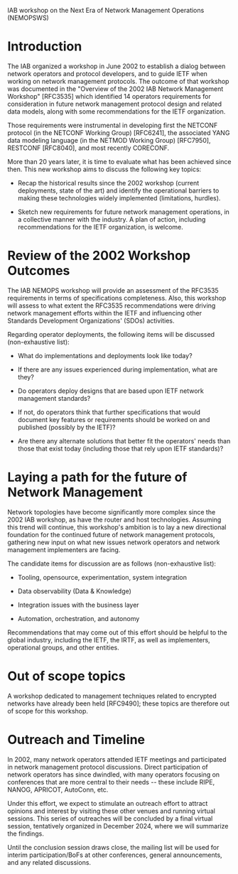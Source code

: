 IAB workshop on the Next Era of Network Management Operations (NEMOPSWS)

# Introduction

The IAB organized a workshop in June 2002 to establish a
dialog between network operators and protocol developers, and to guide
IETF when working on network management protocols. The
outcome of that workshop was documented in the "Overview of the 2002 IAB Network Management 
Workshop" [RFC3535] which identified 14 operators requirements for consideration 
in future network management protocol design and related data models, along with some 
recommendations for the IETF organization.

Those requirements were instrumental in developing first the NETCONF
protocol (in the NETCONF Working Group) [RFC6241], the associated YANG
data modeling language (in the NETMOD Working Group) [RFC7950], 
RESTCONF [RFC8040], and most recently CORECONF.

More than 20 years later, it is time to evaluate what has been achieved since
then. This new workshop aims to discuss the following key topics:

- Recap the historical results since the 2002 workshop (current deployments,
  state of the art) and identify the operational barriers to making these
  technologies widely implemented (limitations, hurdles).

- Sketch new requirements for future network management operations, in a
  collective manner with the industry. A plan of action, including
  recommendations for the IETF organization, is welcome.

# Review of the 2002 Workshop Outcomes

The IAB NEMOPS workshop will provide an assessment of the RFC3535 requirements
in terms of specifications completeness. Also, this workshop will assess to what
extent the RFC3535 recommendations were driving network management efforts
within the IETF and influencing other Standards Development Organizations' (SDOs) activities. 

Regarding operator deployments, the following items will be discussed (non-exhaustive list):

- What do implementations and deployments look like today?

- If there are any issues experienced during implementation, what are they?

- Do operators deploy designs that are based upon IETF network management standards?

- If not, do operators think that further specifications that would document key features
  or requirements should be worked on and published (possibly by the IETF)? 

- Are there any alternate solutions that better fit the operators' needs
  than those that exist today (including those that rely upon IETF standards)? 

# Laying a path for the future of Network Management

Network topologies have become significantly more complex since the
2002 IAB workshop, as have the router and host technologies. 
Assuming this trend will continue, this workshop's ambition is
to lay a new directional foundation for the continued
future of network management protocols, gathering new input on 
what new issues network operators and network management implementers are facing.

The candidate items for discussion are as follows (non-exhaustive list):

- Tooling, opensource, experimentation, system integration

- Data observability (Data & Knowledge)

- Integration issues with the business layer

- Automation, orchestration, and autonomy 

Recommendations that may come out of this effort should be helpful 
to the global industry, including the IETF, the IRTF, as well as
implementers, operational groups, and other entities.

# Out of scope topics

A workshop dedicated to management techniques related to encrypted
networks have already been held [RFC9490]; these topics are therefore out of
scope for this workshop.

# Outreach and Timeline

In 2002, many network operators attended IETF meetings and
participated in network management protocol discussions. Direct
participation of network operators has since dwindled, with many
operators focusing on conferences that are more central to their
needs -- these include RIPE, NANOG, APRICOT, AutoConn, etc.

Under this effort, we expect to stimulate an outreach effort to
attract opinions and interest by visiting these other venues and running 
virtual sessions. This series of outreaches will be concluded by a final
virtual session, tentatively organized in December 2024, where we will
summarize the findings. 

Until the conclusion session draws close, the mailing list will be
used for interim participation/BoFs at other conferences, general
announcements, and any related discussions.

